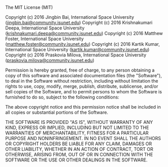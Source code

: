 The MIT License (MIT)

Copyright (c) 2016 Jingbin Bai, International Space University (jingbin.bai@community.isunet.edu)
Copyright (c) 2016 Krishnakumari Deepa, International Space University (krishnakumari.deepa@community.isunet.edu)
Copyright (c) 2016 Matthew Foster, International Space University (matthew.foster@community.isunet.edu)
Copyright (c) 2016 Kartik Kumar, International Space University (kartik.kumar@community.isunet.edu)
Copyright (c) 2016 Praskovia Milova, International Space University (praskovia.milova@community.isunet.edu)

Permission is hereby granted, free of charge, to any person obtaining a copy of this software and associated documentation files (the "Software"), to deal in the Software without restriction, including without limitation the rights to use, copy, modify, merge, publish, distribute, sublicense, and/or sell copies of the Software, and to permit persons to whom the Software is furnished to do so, subject to the following conditions:

The above copyright notice and this permission notice shall be included in all copies or substantial portions of the Software.

THE SOFTWARE IS PROVIDED "AS IS", WITHOUT WARRANTY OF ANY KIND, EXPRESS OR IMPLIED, INCLUDING BUT NOT LIMITED TO THE WARRANTIES OF MERCHANTABILITY, FITNESS FOR A PARTICULAR PURPOSE AND NONINFRINGEMENT. IN NO EVENT SHALL THE AUTHORS OR COPYRIGHT HOLDERS BE LIABLE FOR ANY CLAIM, DAMAGES OR OTHER LIABILITY, WHETHER IN AN ACTION OF CONTRACT, TORT OR OTHERWISE, ARISING FROM, OUT OF OR IN CONNECTION WITH THE SOFTWARE OR THE USE OR OTHER DEALINGS IN THE SOFTWARE.
